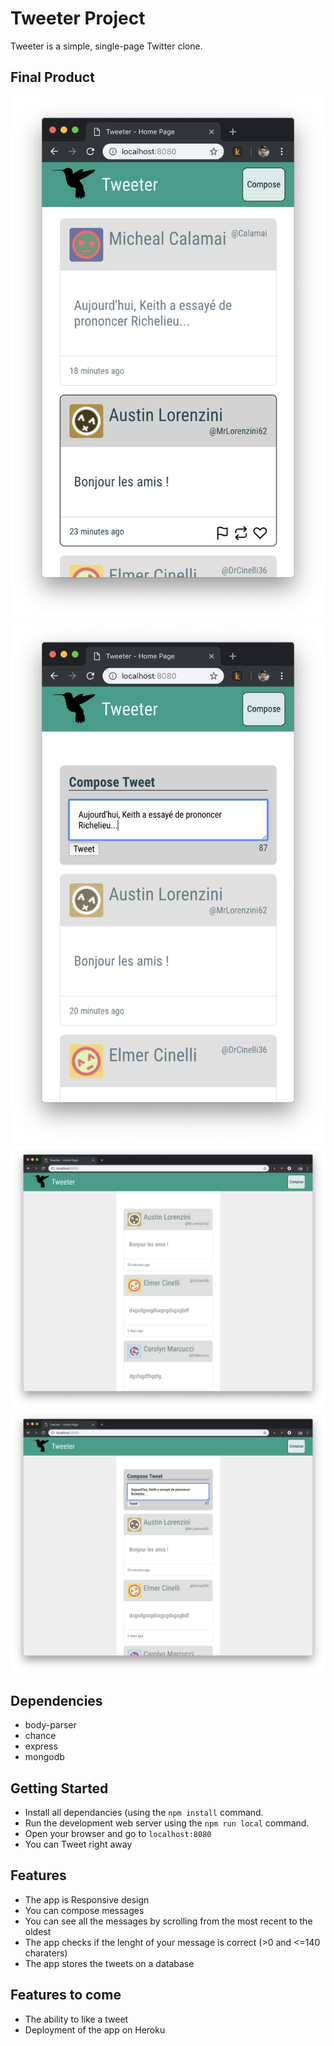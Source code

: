 # Tweeter Project

Tweeter is a simple, single-page Twitter clone.

## Final Product


!["Screenshot of main page - Smartphone"](https://github.com/SylvainJunca/tweeter/blob/master/public/images/Tweeter-smartphone-main.png?raw=true) !["Screenshot of main page - Smartphone"](https://github.com/SylvainJunca/tweeter/blob/master/public/images/Tweeter-smartphone-compose.png?raw=true)
!["Screenshot of landing page"](https://github.com/SylvainJunca/tweeter/blob/master/public/images/Tweeter-main.png?raw=true)
!["Screenshot of compose area"](https://github.com/SylvainJunca/tweeter/blob/master/public/images/Tweeter-compose.png?raw=true)

## Dependencies

- body-parser
- chance
- express
- mongodb

## Getting Started 

- Install all dependancies (using the `npm install` command.
- Run the development web server using the `npm run local` command.
- Open your browser and go to `localhost:8080`
- You can Tweet right away

## Features 

- The app is Responsive design
- You can compose messages
- You can see all the messages by scrolling from the most recent to the oldest
- The app checks if the lenght of your message is correct (>0 and <=140 charaters)
- The app stores the tweets on a database

## Features to come
- The ability to like a tweet
- Deployment of the app on Heroku
